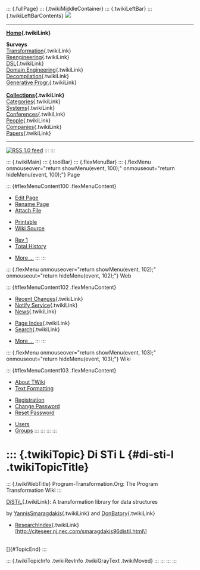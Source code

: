 ::: {.fullPage}
::: {.twikiMiddleContainer}
::: {.twikiLeftBar}
::: {.twikiLeftBarContents}
![](../pub/transformation.gif)

------------------------------------------------------------------------

**[Home](WebHome){.twikiLink}**

**Surveys**\
[Transformation](ProgramTransformation){.twikiLink}\
[Reengineering](ReengineeringWiki){.twikiLink}\
[DSL](DomainSpecificLanguages){.twikiLink}\
[Domain Engineering](DomainEngineering){.twikiLink}\
[Decompilation](DeCompilation){.twikiLink}\
[Generative Progr.](GenerativeProgrammingWiki){.twikiLink}\
\
**[Collections](CategoryCollection){.twikiLink}**\
[Categories](CategoryCategory){.twikiLink}\
[Systems](TransformationSystems){.twikiLink}\
[Conferences](TransformationConferences){.twikiLink}\
[People](TransformationPeople){.twikiLink}\
[Companies](TransformationCompanies){.twikiLink}\
[Papers](CategoryPaper){.twikiLink}

------------------------------------------------------------------------

[![](../pub/rss.gif "RSS 1.0 feed")](WebRss@skin=rss)
:::
:::

::: {.twikiMain}
::: {.toolBar}
::: {.flexMenuBar}
::: {.flexMenu onmouseover="return showMenu(event, 100);" onmouseout="return hideMenu(event, 100);"}
Page

::: {#flexMenuContent100 .flexMenuContent}
-   [Edit
    Page](http://www.program-transformation.org/edit/Transform/DiSTiL?t=1536826319)
-   [Rename
    Page](http://www.program-transformation.org/rename/Transform/DiSTiL)
-   [Attach
    File](http://www.program-transformation.org/attach/Transform/DiSTiL)

<!-- -->

-   [Printable](http://www.program-transformation.org/view/Transform/DiSTiL?skin=print.pattern)
-   [Wiki
    Source](http://www.program-transformation.org/view/Transform/DiSTiL?skin=text&raw=on&contenttype=text/plain)

<!-- -->

-   [Rev
    1](http://www.program-transformation.org/view/Transform/DiSTiL?rev=1.1)
-   [Total
    History](http://www.program-transformation.org/rdiff/Transform/DiSTiL)

<!-- -->

-   [More
    \...](http://www.program-transformation.org/oops/Transform/DiSTiL?template=oopsmore&param1=1.1&param2=1.1)
:::
:::

::: {.flexMenu onmouseover="return showMenu(event, 102);" onmouseout="return hideMenu(event, 102);"}
Web

::: {#flexMenuContent102 .flexMenuContent}
-   [Recent Changes](WebChanges){.twikiLink}
-   [Notify Service](WebNotify){.twikiLink}
-   [News](WebNews){.twikiLink}

<!-- -->

-   [Page Index](WebIndex){.twikiLink}
-   [Search](WebSearch){.twikiLink}

<!-- -->

-   [More
    \...](http://www.program-transformation.org/oops/Transform/DiSTiL?template=oopsmore&param1=1.1&param2=1.1)
:::
:::

::: {.flexMenu onmouseover="return showMenu(event, 103);" onmouseout="return hideMenu(event, 103);"}
Wiki

::: {#flexMenuContent103 .flexMenuContent}
-   [About
    TWiki](http://www.program-transformation.org/view/TWiki/WebHome)
-   [Text
    Formatting](http://www.program-transformation.org/view/TWiki/TextFormattingRules)

<!-- -->

-   [Registration](http://www.program-transformation.org/view/TWiki/TWikiRegistration)
-   [Change
    Password](http://www.program-transformation.org/view/TWiki/ChangePassword)
-   [Reset
    Password](http://www.program-transformation.org/view/TWiki/ResetPassword)

<!-- -->

-   [Users](http://www.program-transformation.org/view/Main/TWikiUsers)
-   [Groups](http://www.program-transformation.org/view/Main/TWikiGroups)
:::
:::
:::
:::

::: {.twikiTopic}
Di STi L {#di-sti-l .twikiTopicTitle}
========

::: {.twikiWebTitle}
Program-Transformation.Org: The Program Transformation Wiki
:::

[DiSTiL](DiSTiL){.twikiLink}: A transformation library for data
structures

by [YannisSmaragdakis](YannisSmaragdakis){.twikiLink} and
[DonBatory](DonBatory){.twikiLink}

-   [ResearchIndex](ResearchIndex){.twikiLink}
    \[http://citeseer.nj.nec.com/smaragdakis96distil.html\]

\
[]{#TopicEnd}
:::

::: {.twikiTopicInfo .twikiRevInfo .twikiGrayText .twikiMoved}
:::
:::
:::
:::

